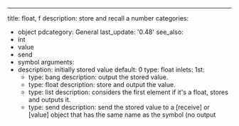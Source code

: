 ---
title: float, f
description: store and recall a number
categories:
- object
pdcategory: General
last_update: '0.48'
see_also:
- int
- value
- send
- symbol
arguments:
- description: initially stored value 
  default: 0
  type: float
inlets:
  1st:
  - type: bang
    description: output the stored value.
  - type: float
    description: store and output the value.
  - type: list
    description: considers the first element if it's a float,  stores and outputs
      it.
  - type: send <symbol>
    description: send the stored value to a [receive] or [value] object that has the
      same name as the symbol (no output